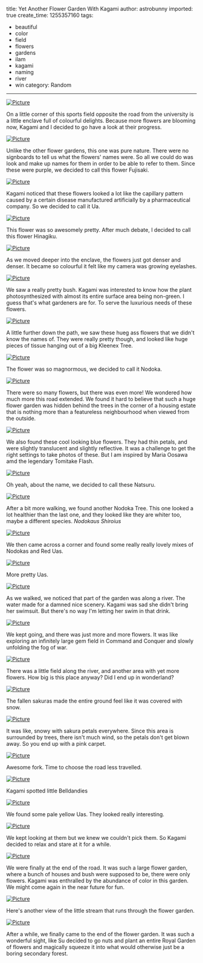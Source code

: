 title: Yet Another Flower Garden With Kagami
author: astrobunny
imported: true
create_time: 1255357160
tags:
- beautiful
- color
- field
- flowers
- gardens
- ilam
- kagami
- naming
- river
- win
category: Random
---
 [![](wp-uploads/2009/10/wpid-DSC_0236-500x332.jpg "Picture")](/images/wp-uploads/2009/10/wpid-DSC_0236.JPG)  
  
On a little corner of this sports field opposite the road from the university is a little enclave full of colourful delights. Because more flowers are blooming now, Kagami and I decided to go have a look at their progress.  
<!--more-->  
 [![](wp-uploads/2009/10/wpid-DSC_0242-500x332.jpg "Picture")](/images/wp-uploads/2009/10/wpid-DSC_0242.JPG)  
  
Unlike the other flower gardens, this one was pure nature. There were no signboards to tell us what the flowers' names were. So all we could do was look and make up names for them in order to be able to refer to them. Since these were purple, we decided to call this flower Fujisaki.  
  
 [![](wp-uploads/2009/10/wpid-DSC_0247-500x332.jpg "Picture")](/images/wp-uploads/2009/10/wpid-DSC_0247.JPG)  
  
Kagami noticed that these flowers looked a lot like the capillary pattern caused by a certain disease manufactured artificially by a pharmaceutical company. So we decided to call it Ua.  
  
 [![](wp-uploads/2009/10/wpid-DSC_0249-500x332.jpg "Picture")](/images/wp-uploads/2009/10/wpid-DSC_0249.JPG)  
  
This flower was so awesomely pretty. After much debate, I decided to call this flower Hinagiku.  
  
 [![](wp-uploads/2009/10/wpid-DSC_0275-500x332.jpg "Picture")](/images/wp-uploads/2009/10/wpid-DSC_0275.JPG)  
  
As we moved deeper into the enclave, the flowers just got denser and denser. It became so colourful it felt like my camera was growing eyelashes.  
  
 [![](wp-uploads/2009/10/wpid-DSC_0279-500x332.jpg "Picture")](/images/wp-uploads/2009/10/wpid-DSC_0279.JPG)  
  
We saw a really pretty bush. Kagami was interested to know how the plant photosynthesized with almost its entire surface area being non-green. I guess that's what gardeners are for. To serve the luxurious needs of these flowers.  
  
 [![](wp-uploads/2009/10/wpid-DSC_0285-500x332.jpg "Picture")](/images/wp-uploads/2009/10/wpid-DSC_0285.JPG)  
  
A little further down the path, we saw these hueg ass flowers that we didn't know the names of. They were really pretty though, and looked like huge pieces of tissue hanging out of a big Kleenex Tree.  
  
 [![](wp-uploads/2009/10/wpid-DSC_0288-500x332.jpg "Picture")](/images/wp-uploads/2009/10/wpid-DSC_0288.JPG)  
  
The flower was so magnormous, we decided to call it Nodoka.  
  
 [![](wp-uploads/2009/10/wpid-DSC_0295-500x332.jpg "Picture")](/images/wp-uploads/2009/10/wpid-DSC_0295.JPG)  
  
There were so many flowers, but there was even more! We wondered how much more this road extended. We found it hard to believe that such a huge flower garden was hidden behind the trees in the corner of a housing estate that is nothing more than a featureless neighbourhood when viewed from the outside.  
  
 [![](wp-uploads/2009/10/wpid-DSC_0307-500x332.jpg "Picture")](/images/wp-uploads/2009/10/wpid-DSC_0307.JPG)  
  
We also found these cool looking blue flowers. They had thin petals, and were slightly translucent and slightly reflective. It was a challenge to get the right settings to take photos of these. But I am inspired by Maria Oosawa amd the legendary Tomitake Flash.  
  
 [![](wp-uploads/2009/10/wpid-DSC_0308-500x332.jpg "Picture")](/images/wp-uploads/2009/10/wpid-DSC_0308.JPG)  
  
Oh yeah, about the name, we decided to call these Natsuru.  
  
 [![](wp-uploads/2009/10/wpid-DSC_0311-500x332.jpg "Picture")](/images/wp-uploads/2009/10/wpid-DSC_0311.JPG)  
  
After a bit more walking, we found another Nodoka Tree. This one looked a lot healthier than the last one, and they looked like they are whiter too, maybe a different species. _Nodokaus Shiroius_  
  
 [![](wp-uploads/2009/10/wpid-DSC_0335-500x752.jpg "Picture")](/images/wp-uploads/2009/10/wpid-DSC_0335.JPG)  
  
We then came across a corner and found some really really lovely mixes of Nodokas and Red Uas.  
  
 [![](wp-uploads/2009/10/wpid-DSC_0342-500x332.jpg "Picture")](/images/wp-uploads/2009/10/wpid-DSC_0342.JPG)  
  
More pretty Uas.  
  
 [![](wp-uploads/2009/10/wpid-DSC_0349-500x332.jpg "Picture")](/images/wp-uploads/2009/10/wpid-DSC_0349.JPG)  
  
As we walked, we noticed that part of the garden was along a river. The water made for a damned nice scenery. Kagami was sad she didn't bring her swimsuit. But there's no way I'm letting her swim in that drink.  
  
 [![](wp-uploads/2009/10/wpid-DSC_0360-500x332.jpg "Picture")](/images/wp-uploads/2009/10/wpid-DSC_0360.JPG)  
  
We kept going, and there was just more and more flowers. It was like exploring an infinitely large gem field in Command and Conquer and slowly unfolding the fog of war.  
  
 [![](wp-uploads/2009/10/wpid-DSC_0376-500x332.jpg "Picture")](/images/wp-uploads/2009/10/wpid-DSC_0376.JPG)  
  
There was a little field along the river, and another area with yet more flowers. How big is this place anyway? Did I end up in wonderland?  
  
 [![](wp-uploads/2009/10/wpid-DSC_0399-500x332.jpg "Picture")](/images/wp-uploads/2009/10/wpid-DSC_0399.JPG)  
  
The fallen sakuras made the entire ground feel like it was covered with snow.  
  
 [![](wp-uploads/2009/10/wpid-DSC_0400-500x332.jpg "Picture")](/images/wp-uploads/2009/10/wpid-DSC_0400.JPG)  
  
It was like, snowy with sakura petals everywhere. Since this area is surrounded by trees, there isn't much wind, so the petals don't get blown away. So you end up with a pink carpet.  
  
 [![](wp-uploads/2009/10/wpid-DSC_0406-500x332.jpg "Picture")](/images/wp-uploads/2009/10/wpid-DSC_0406.JPG)  
  
Awesome fork. Time to choose the road less travelled.  
  
 [![](wp-uploads/2009/10/wpid-DSC_0427-500x332.jpg "Picture")](/images/wp-uploads/2009/10/wpid-DSC_0427.JPG)  
  
Kagami spotted little Belldandies  
  
 [![](wp-uploads/2009/10/wpid-DSC_0429-500x332.jpg "Picture")](/images/wp-uploads/2009/10/wpid-DSC_0429.JPG)  
  
We found some pale yellow Uas. They looked really interesting.  
  
 [![](wp-uploads/2009/10/wpid-DSC_0433-500x332.jpg "Picture")](/images/wp-uploads/2009/10/wpid-DSC_0433.JPG)  
  
We kept looking at them but we knew we couldn't pick them. So Kagami decided to relax and stare at it for a while.  
  
 [![](wp-uploads/2009/10/wpid-DSC_0435-500x332.jpg "Picture")](/images/wp-uploads/2009/10/wpid-DSC_0435.JPG)  
  
We were finally at the end of the road. It was such a large flower garden, where a bunch of houses and bush were supposed to be, there were only flowers. Kagami was enthralled by the abundance of color in this garden. We might come again in the near future for fun.  
  
 [![](wp-uploads/2009/10/wpid-DSC_0445-500x332.jpg "Picture")](/images/wp-uploads/2009/10/wpid-DSC_0445.JPG)  
  
Here's another view of the little stream that runs through the flower garden.  
  
 [![](wp-uploads/2009/10/wpid-DSC_0477-500x332.jpg "Picture")](/images/wp-uploads/2009/10/wpid-DSC_0477.JPG)  
  
After a while, we finally came to the end of the flower garden. It was such a wonderful sight, like Su decided to go nuts and plant an entire Royal Garden of flowers and magically squeeze it into what would otherwise just be a boring secondary forest.